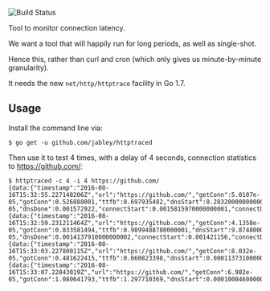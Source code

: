 ![Build Status](https://github.com/jabley/httptraced/actions/workflows/go.yml/badge.svg)

Tool to monitor connection latency.

We want a tool that will happily run for long periods, as well as single-shot.

Hence this, rather than curl and cron (which only gives us minute-by-minute granularity).

It needs the new `net/http/httptrace` facility in Go 1.7.

## Usage

Install the command line via:
```shell
$ go get -u github.com/jabley/httptraced
```

Then use it to test 4 times, with a delay of 4 seconds, connection statistics to https://github.com/:
```shell
$ httptraced -c 4 -i 4 https://github.com/
{data:{"timestamp":"2016-08-16T15:32:55.227148206Z","url":"https://github.com/","getConn":5.0107e-05,"gotConn":0.526888001,"ttfb":0.697935482,"dnsStart":8.283200000000001e-05,"dnsDone":0.001572922,"connectStart":0.0015815970000000001,"connectDone":0.004335918,"wroteRequest":0.52702092,"total":0.6981806340000001}}
{data:{"timestamp":"2016-08-16T15:32:59.231211464Z","url":"https://github.com/","getConn":4.1358e-05,"gotConn":0.833581494,"ttfb":0.9899488780000001,"dnsStart":9.874800000000001e-05,"dnsDone":0.0014137910000000002,"connectStart":0.001421156,"connectDone":0.0031775970000000003,"wroteRequest":0.8336668190000001,"total":1.127901335}}
{data:{"timestamp":"2016-08-16T15:33:03.227800115Z","url":"https://github.com/","getConn":8.032e-05,"gotConn":0.481622415,"ttfb":0.660823398,"dnsStart":0.00011373100000000001,"dnsDone":0.001378965,"connectStart":0.001386019,"connectDone":0.003737101,"wroteRequest":0.4816906,"total":0.661262624}}
{data:{"timestamp":"2016-08-16T15:33:07.22843019Z","url":"https://github.com/","getConn":6.982e-05,"gotConn":1.080641793,"ttfb":1.297710369,"dnsStart":0.00010004600000000001,"dnsDone":0.406959927,"connectStart":0.406969866,"connectDone":0.40870535,"wroteRequest":1.08070248,"total":1.297956954}}
```
